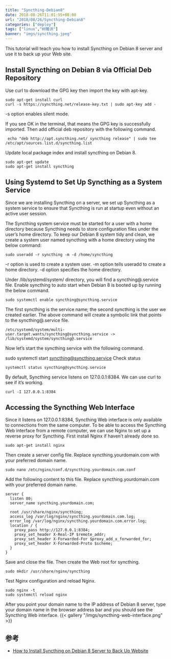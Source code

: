 ```yaml
---
title: "Syncthing-Debian8"
date: 2018-08-26T11:01:55+08:00
url: "2018/08/26/Syncthing-Debian8"
categories: ["deploy"]
tags: ["linux","树莓派"]
banner: "imgs/syncthing.jpeg"
---
```


This tutorial will teach you how to install Syncthing on Debian 8 server and use it to back up your Web site.

<!--more-->

## Install Syncthing on Debian 8  via Official Deb Repository
Use curl to download the GPG key then import the key with apt-key.
```
sudo apt-get install curl
curl -s https://syncthing.net/release-key.txt | sudo apt-key add -
```
-s option enables silent mode.

If you see OK in the terminal, that means the GPG key is successfully imported. Then add official deb repository with the following command.
```
 echo "deb http://apt.syncthing.net/ syncthing release" | sudo tee /etc/apt/sources.list.d/syncthing.list
```
Update local package index and install syncthing on Debian 8.

```
sudo apt-get update
sudo apt-get install syncthing
```

## Using Systemd to Set Up Syncthing as a System Service

Since we are installing Syncthing on a server, we set up Syncthing as a system service to ensure that Syncthing is run at startup even without an active user session.

The Syncthing system service must be started for a user with a home directory because Syncthing needs to store configuration files under the user’s home directory. To keep our Debian 8 system tidy and clean, we create a system user named syncthing with a home directory using the below command:
```
sudo useradd -r syncthing -m -d /home/syncthing
```
-r option is used to create a system user. -m option tells useradd to create a home directory. -d option specifies the home directory.

Under /lib/systemd/system/ directory, you will find a syncthing@.service file. Enable syncthing to auto start when Debian 8 is booted up by running the below command.
```
sudo systemctl enable syncthing@syncthing.service
```
The first syncthing is the service name; the second syncthing is the user we created earlier. The above command will create a symbolic link that points to the syncthing@.service file.
```
/etc/systemd/system/multi-user.target.wants/syncthing@syncthing.service -> /lib/systemd/system/syncthing@.service
```
Now let’s start the syncthing service with the following command.

sudo systemctl start syncthing@syncthing.service
Check status
```
systemctl status syncthing@syncthing.service
```
By default, Syncthing service listens on 127.0.0.1:8384. We can use curl to see if it’s working.
```
curl -I 127.0.0.1:8384
```

## Accessing the Syncthing Web Interface

Since it listens on 127.0.0.1:8384, Syncthing Web interface is only available to connections from the same computer. To be able to access the Syncthing Web interface from a remote computer, we can use Nginx to set up a reverse proxy for Syncthing. First install Nginx if haven’t already done so.
```
sudo apt-get install nginx
```
Then create a server config file. Replace syncthing.yourdomain.com with your preferred domain name.
```
sudo nano /etc/nginx/conf.d/syncthing.yourdomain.com.conf
```
Add the following content to this file. Replace syncthing.yourdomain.com with your preferred domain name.
```
server {
  listen 80;
  server_name syncthing.yourdomain.com;

  root /usr/share/nginx/syncthing;
  access_log /var/log/nginx/syncthing.yourdomain.com.log;
  error_log /var/log/nginx/syncthing.yourdomain.com.error.log;
  location / {
    proxy_pass http://127.0.0.1:8384;
    proxy_set_header X-Real-IP $remote_addr;
    proxy_set_header X-Forwarded-For $proxy_add_x_forwarded_for;
    proxy_set_header X-Forwarded-Proto $scheme;
  }
}
```
Save and close the file. Then create the Web root for syncthing.

```
sudo mkdir /usr/share/nginx/syncthing
```
Test Nginx configuration and reload Nginx.

```
sudo nginx -t
sudo systemctl reload nginx
```
After you point your domain name to the IP address of Debian 8 server, type your domain name in the browser address bar and you should see the Syncthing Web interface.
{{< gallery "/imgs/syncthing-web-interface.png" >}}

## 参考
* [How to Install Syncthing on Debian 8 Server to Back Up Website](https://www.linuxbabe.com/backup/install-syncthing-debian-8-server-back-up-website)
<!--more-->
